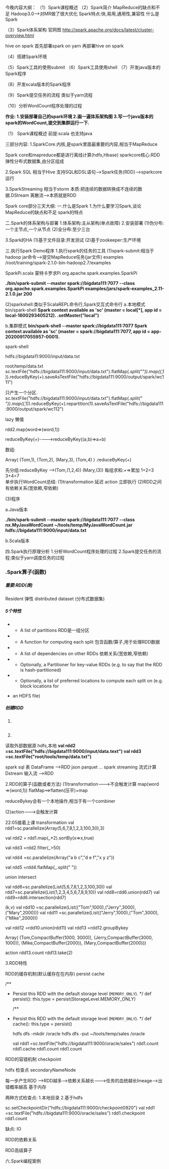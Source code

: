 今晚内容大纲：
（1）Spark课程概述
（2）Spark简介
MapReduce的缺点和不足
Hadoop3.0-->对MR做了很大优化
Spark特点:快,易用,通用性,兼容性
什么是Spark

（3）Spark体系架构
官网图
http://spark.apache.org/docs/latest/cluster-overview.html

hive on spark 
首先部署spark on  yarn 再部署hive on spark

（4）搭建Spark环境

（5）Spark工具的使用submit
（6）Spark工具使用shell
（7）开发java版本的Spark程序

（8）开发scala版本的Spark程序

（9）Spark提交任务的流程 类似于yarn流程

（10）分析WordCount程序处理的过程

**作业:
1.安装部署自己的spark环境
2.画一遍体系架构图
3.写一个java版本的spark的WordCount,提交到集群运行一下.**

（1）
Spark课程概述
前提:scala 也支持java

三部分内容:
1.SparkCore.内核,是spark里面最重要的内容,相当于MapReduce

Spark core和mapreduce都是进行离线计算(hdfs,Hbase)
sparkcore核心:RDD 弹性分布式数据集,由分区组成

2.Spark SQL 相当于Hive
支持SQL和DSL语句-->Spark任务(RDD)-->sparkcore运行

3.SparkStreaming 相当于storm
本质:把连续的数据转换成不连续的数据.DStream 离散流-->本质就是RDD

Spark core部分三天大纲:
一.什么是Spark
1.为什么要学习Spark,谈论MapReduce的缺点和不足
spark的特点

二.Spark的体系架构与部署
1.体系架构:主从架构(单点故障)
2.安装部署
(1)伪分布:一个主节点,一个从节点
(2)全分布:至少三台

3.Spark的HA
(1)基于文件目录:开发测试
(2)基于zookeeper:生产环境

三.执行Spark Demo程序
1.执行spark的任务的工具
(1)spark-submit:相当于hadoop jar命令-->提交MapReduce任务(jar文件)
examples
/root/training/spark-2.1.0-bin-hadoop2.7/examples

SparkPi.scala  蒙特卡罗求Pi
org.apache.spark.examples.SparkPi

**./bin/spark-submit --master spark://bigdata111:7077 --class org.apache.spark.examples.SparkPi examples/jars/spark-examples_2.11-2.1.0.jar 200**

(2)sparkshell:类似于ScalaREPL命令行,Spark交互式命令行
a.本地模式  bin/spark-shell 
**Spark context available as 'sc' (master = local[*], app id = local-1600293405212).
.setMaster("local")**

b.集群模式
**bin/spark-shell --master spark://bigdata111:7077 
Spark context available as 'sc' (master = spark://bigdata111:7077, app id = app-20200917055957-0001).**

spark-shell

hdfs://bigdata11:9000/input/data.txt

root/temp/data.txt
sc.textFile("hdfs://bigdata111:9000/input/data.txt").flatMap(_.split("")).map((_,1)).reduceByKey(_+_).saveAsTextFile("hdfs://bigdata111:9000/output/spark/wc111")

只产生一个分区.
sc.textFile("hdfs://bigdata111:9000/input/data.txt").flatMap(_.split(" ")).map((_,1)).reduceByKey(_+_).repartition(1).saveAsTextFile("hdfs://bigdata111:9000/output/spark/wc112")

lazy 懒值

rdd2.map(word=>(word,1))

reduceByKey(_+_)---->reduceByKey((a,b)=>a+b)

数组:

Array(
(Tom,1),
(Tom,2),
(Mary,3),
(Tom,4)
)
.reduceByKey(_+_)

先分组:reduceByKey -->(Tom,(1,2,4)) (Mary,(3))
每组求和:_+_=>累加  1+2=3 3+4=7   
单步执行WordCount总结:
(1)transformation 延迟  action 立即执行
(2)RDD之间有依赖关系(宽依赖,窄依赖)

(3)程序

a.Java版本

**./bin/spark-submit --master spark://bigdata111:7077 --class nx.MyJavaWordCount ~/tools/temp/MyJavaWordCount.jar hdfs://bigdata111:9000/input/data.txt**

b.Scala版本

四.Spark执行原理分析
1.分析WordCount程序处理的过程
2.Spark提交任务的流程:类似于yarn调度任务的过程

### .Spark算子(函数)

##### 重要:RDD(类)

Resident 弹性
distributed dataset (分布式数据集)

##### 5个特性

* - A list of partitions
    RDD是一组分区

* - A function for computing each split
    包含函数/算子,用于处理RDD数据

* - A list of dependencies on other RDDs
    依赖关系(宽依赖,窄依赖)

* - Optionally, a Partitioner for key-value RDDs (e.g. to say that the RDD is hash-partitioned)

* - Optionally, a list of preferred locations to compute each split on (e.g. block locations for

* an HDFS file)

##### 创建RDD

1.

```scala

```

2.
读取外部数据源
hdfs,本地
**val rdd2 =sc.textFile("hdfs://bigdata111:9000/input/data.text")
val rdd3 =sc.textFile("root/tools/temp/data.txt")**

spark sql   表 DataFrame -->RDD  json parquet ...
spark streaming 流式计算 Dstream  输入流  -->RDD

2.RDD的算子(函数或者方法)
(1)transformation--->不会触发计算
map(word =>(word,1))
flatMap==>flatten(压平)+map

reduceBykey会有一个本地操作,相当于有一个combiner

(2)action--->会触发计算

22:05接着上课 
transformation
val rdd1=sc.parallelize(Array(5,6,7,8,1,2,3,100,30),3)

val rdd2 = rdd1.map(_*2).sortBy(x=>x,true)

val rdd3 =rdd2.filter(_>50)

val rdd4 =sc.parallelize(Array("a b c","d e f","x y z"))

val rdd5 =rdd4.flatMap(_.split(" "))

union intersect

val rdd6=sc.parallelize(List(5,6,7,8,1,2,3,100,30))
val rdd7=sc.parallelize(List(1,2,3,4,5,6,7,8,9,10))
val rdd8=rdd6.union(rdd7)
val rdd9=rdd6.intersection(rdd7)

(k,v)
val rdd10 =sc.parallelize(List(("Tom",1000),("Jerry",3000),("Mary",2000)))
val rdd11 =sc.parallelize(List(("Jerry",1000),("Tom",3000),("Mike",2000)))

val rdd12 =rdd10.union(rdd11)
val rdd13 =rdd12.groupBykey

 Array(
 (Tom,CompactBuffer(1000, 3000)), 
 (Jerry,CompactBuffer(3000, 1000)), 
 (Mike,CompactBuffer(2000)), 
 (Mary,CompactBuffer(2000)))

action
rdd13.count
rdd13.take(2)

3.RDD特性

RDD的缓存机制(默认缓存在在内存)
persist  cache

  /**

* Persist this RDD with the default storage level (`MEMORY_ONLY`).
  */
  def persist(): this.type = persist(StorageLevel.MEMORY_ONLY)
  
  /**

* Persist this RDD with the default storage level (`MEMORY_ONLY`).
  */
  def cache(): this.type = persist()
  
  hdfs dfs -mkdir /oracle
  hdfs dfs -put ~/tools/temp/sales /oracle
  
  val rdd1 =sc.textFile("hdfs://bigdata111:9000/oracle/sales")
  rdd1.count
  rdd1.cache 
  rdd1.count
  rdd1.count

RDD的容错机制  checkpoint

hdfs 检查点 secondaryNameNode

每一步产生RDD -->RDD越多-->依赖关系越长--->任务的血统越长lineage-->出错概率越高
基于内存

两种方式检查点:
1.本地目录
2.基于hdfs

sc.setCheckpointDir("hdfs://bigdata111:9000/checkpoint0920")
val rdd1 =sc.textFile("hdfs://bigdata111:9000/oracle/sales")
rdd1.checkpoint
rdd1.count

缺点: IO  

RDD的依赖关系

RDD高级算子

六.Spark编程案例
